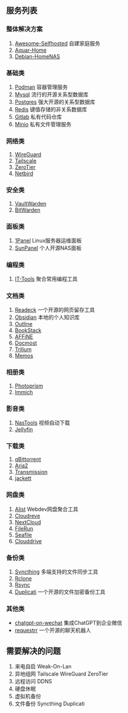 
## 服务列表

### 整体解决方案
1. [Awesome-Selfhosted](https://github.com/awesome-selfhosted/awesome-selfhosted) 自建家庭服务
2. [Aquar-Home](https://github.com/firemakergk/aquar-home) 
3. [Debian-HomeNAS](https://github.com/kekylin/Debian-HomeNAS)


### 基础类
1. [Podman](https://github.com/containers/podman) 容器管理服务
2. [Mysql](https://github.com/mysql/mysql-server) 流行的开源关系型数据库
3. [Postgres](https://github.com/postgres/postgres) 强大开源的关系型数据库
4. [Redis](https://github.com/redis/redis) 键值存储的非关系数据库
5. [Gitlab](https://github.com/gitlabhq/gitlabhq) 私有代码仓库
6. [Minio](https://github.com/minio/minio) 私有文件管理服务


### 网络类
1. [WireGuard](https://github.com/angristan/wireguard-install)
2. [Tailscale](https://github.com/tailscale/tailscale)
3. [ZeroTier](https://github.com/zerotier/ZeroTierOne)
4. [Netbird](https://github.com/netbirdio/netbird)


### 安全类
1. [VaultWarden](https://github.com/dani-garcia/vaultwarden)
2. [BitWarden](https://github.com/bitwarden/server)


### 面板类
1. [1Panel](https://github.com/1Panel-dev/1Panel) Linux服务器运维面板
2. [SunPanel](https://hub.docker.com/r/hslr/sun-panel) 个人开源NAS面板


### 编程类
1. [IT-Tools](https://github.com/CorentinTh/it-tools) 聚合常用编程工具


### 文档类
1. [Readeck](https://codeberg.org/readeck/readeck) 一个开源的网页留存工具
2. [Obsidian](https://github.com/obsidianmd/obsidian-releases) 本地的个人知识库
4. [Outline](https://github.com/outline/outline) 
5. [BookStack](https://github.com/BookStackApp/BookStack)
6. [AFFiNE](https://github.com/toeverything/AFFiNE)
7. [Docmost](https://github.com/docmost/docmost)
8. [Trilium](https://github.com/zadam/trilium)
9. [Memos](https://github.com/usememos/memos)


### 相册类
1. [Photoprism](https://github.com/photoprism/photoprism)
2. [Immich](https://github.com/immich-app/immich)


### 影音类
1. [NasTools](https://github.com/NAStool/nas-tools) 视频自动下载
2. [Jellyfin](https://github.com/jellyfin/jellyfin)


### 下载类
1. [qBittorrent](https://github.com/qbittorrent/qBittorrent)
2. [Aria2](https://github.com/aria2/aria2)
3. [Transmission](https://github.com/transmission/transmission)
4. [jackett](https://github.com/Jackett/Jackett)


### 网盘类
1. [Alist](https://github.com/alist-org/alist) Webdev网盘聚合工具
2. [Cloudreve](https://github.com/cloudreve/Cloudreve) 
3. [NextCloud](https://github.com/nextcloud/server) 
4. [FileRun](https://github.com/filerun/docker) 
5. [Seafile](https://github.com/haiwen/seafile)
6. [Clouddrive](https://github.com/sublaim/clouddrive2)


### 备份类
1. [Syncthing](https://github.com/syncthing/syncthing) 多端支持的文件同步工具
2. [Rclone](https://github.com/rclone/rclone)
3. [Rsync](https://github.com/RsyncProject/rsync)
4. [Duplicati](https://github.com/duplicati/duplicati) 一个开源的文件加密备份工具


### 其他类
- [chatgpt-on-wechat](https://github.com/zhayujie/chatgpt-on-wechat) 集成ChatGPT到企业微信
- [requestrr](https://github.com/darkalfx/requestrr) 一个开源的聊天机器人


## 需要解决的问题
1. 来电自启 Weak-On-Lan
2. 异地组网 Tailscale WireGuard ZeroTier
3. 远程访问 DDNS
4. 硬盘休眠 
5. 虚拟机备份 
6. 文件备份 Syncthing Duplicati
